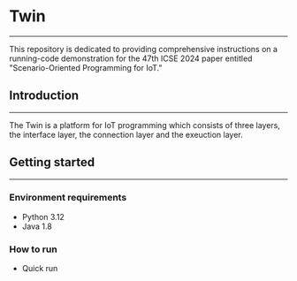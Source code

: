# Twin

---

This repository is dedicated to providing comprehensive instructions on a running-code demonstration for the 47th ICSE 2024 paper entitled "Scenario-Oriented Programming for IoT."


## Introduction

***

The Twin is a platform for IoT programming which consists of three layers, the interface layer, the connection layer and the exeuction layer. 

## Getting started

***

### Environment requirements

* Python 3.12
* Java 1.8

### How to run

* Quick run
